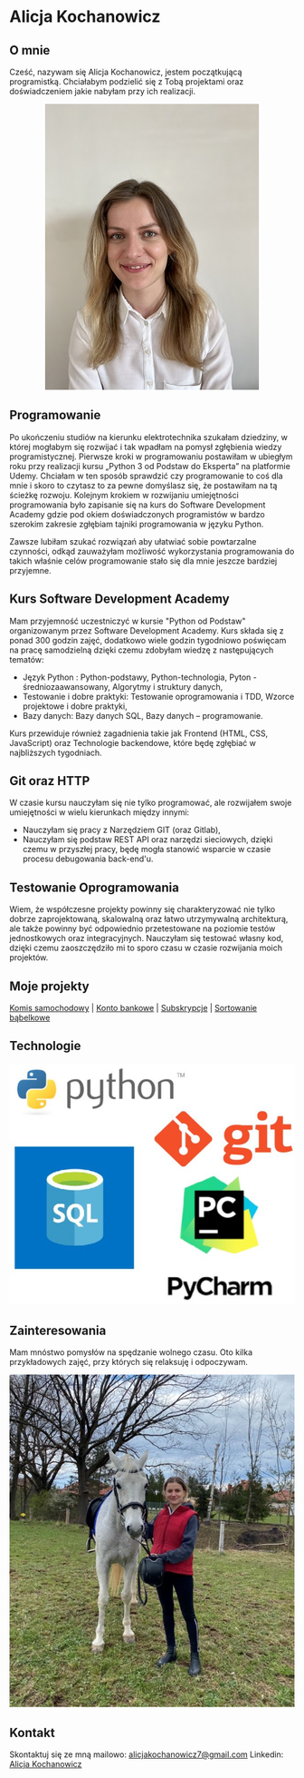# Alicja Kochanowicz
## O mnie
Cześć, nazywam się Alicja Kochanowicz, jestem początkującą programistką. Chciałabym podzielić się z
Tobą projektami oraz doświadczeniem jakie nabyłam przy ich realizacji.
<center>

![mtb](pomocnicze/zdj.jpg)

</center>


## Programowanie
Po ukończeniu studiów na kierunku elektrotechnika szukałam dziedziny, w której mogłabym się rozwijać i tak wpadłam na pomysł zgłębienia wiedzy programistycznej. Pierwsze kroki w programowaniu postawiłam w ubiegłym roku przy realizacji kursu „Python 3 od Podstaw do Eksperta” na platformie Udemy. Chciałam w ten sposób sprawdzić czy programowanie to coś dla mnie i skoro to czytasz to za pewne domyślasz się, że postawiłam na tą ścieżkę rozwoju. Kolejnym krokiem w rozwijaniu umiejętności programowania było zapisanie się na kurs do Software Development Academy gdzie pod okiem doświadczonych programistów w bardzo szerokim zakresie zgłębiam tajniki programowania w języku Python. 

Zawsze lubiłam szukać rozwiązań aby ułatwiać sobie powtarzalne czynności, odkąd zauważyłam możliwość wykorzystania programowania do takich właśnie celów programowanie stało się dla mnie jeszcze bardziej przyjemne. 

## Kurs Software Development Academy
Mam przyjemność uczestniczyć w kursie "Python od Podstaw" organizowanym przez Software Development Academy. Kurs składa się z ponad 300 godzin zajęć, dodatkowo wiele godzin tygodniowo poświęcam na pracę samodzielną dzięki czemu zdobyłam wiedzę z następujących tematów: 
* Język Python : Python-podstawy, Python-technologia, Pyton - średniozaawansowany, Algorytmy i struktury danych,
* Testowanie i dobre praktyki: Testowanie oprogramowania i TDD, Wzorce projektowe i dobre praktyki,
* Bazy danych: Bazy danych SQL, Bazy danych – programowanie.

Kurs przewiduje również zagadnienia takie jak Frontend (HTML, CSS, JavaScript) oraz Technologie backendowe, które będę zgłębiać w najbliższych tygodniach.

## Git oraz HTTP
W czasie kursu nauczyłam się nie tylko programować, ale rozwijałem swoje umiejętności w wielu kierunkach między innymi:
* Nauczyłam się pracy z Narzędziem GIT (oraz Gitlab),
* Nauczyłam się podstaw REST API oraz narzędzi sieciowych, dzięki czemu w przyszłej pracy, będę mogła stanowić wsparcie w czasie procesu debugowania back-end'u.

## Testowanie Oprogramowania
Wiem, że współczesne projekty powinny się charakteryzować nie tylko dobrze zaprojektowaną, skalowalną oraz łatwo utrzymywalną architekturą, ale także powinny być odpowiednio przetestowane na poziomie testów jednostkowych oraz integracyjnych. Nauczyłam się testować własny kod, dzięki czemu zaoszczędziło mi to sporo czasu w czasie rozwijania moich projektów.

## Moje projekty
[Komis samochodowy](carDealer.py) | 
[Konto bankowe](bankAccount.py) | 
[Subskrypcje](subscriptions.py) | 
[Sortowanie bąbelkowe](bubbleSort.py)

## Technologie

<center>

![profile](pomocnicze/technologie.JPG)

</center>
  
## Zainteresowania
Mam mnóstwo pomysłów na spędzanie wolnego czasu. Oto kilka przykładowych zajęć, przy których się relaksuję i odpoczywam.
 

<center>

![profile](pomocnicze/hobby.jpg)

</center>
 
## Kontakt
  
Skontaktuj się ze mną mailowo: alicjakochanowicz7@gmail.com
Linkedin: [Alicja Kochanowicz](http://www.linkedin.com/in/alicja-kochanowicz-057981202)
 

